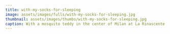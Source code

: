 ```yaml
---
title: with-my-socks-for-sleeping
image: assets/images/fulls/with-my-socks-for-sleeping.jpg
thumbnail: assets/images/thumbs/with-my-socks-for-sleeping.jpg
caption: With a mosquito teddy in the center of Milan at La Rinascente.
---
```

